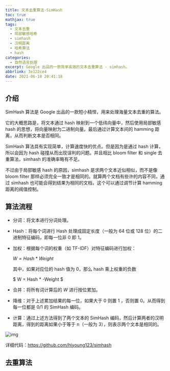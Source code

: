```yaml
---
title: 文本去重算法-SimHash
toc: true
mathjax: true
tags:
  - 文本去重
  - 局部敏感哈希
  - simhash
  - 汉明距离
  - 哈希算法
  - hash
categories:
  - 自然语言处理
excerpt: Google 出品的一款简单高效的文本去重算法 - simhash。
abbrlink: 3e122ce4
date: 2021-06-18 20:41:18
---
```


## 介绍

SimHash 算法是 Google 出品的一款短小精悍，用来处理海量文本去重的算法。

它的大概思路是，将文本通过 hash 映射到一个低纬向量中，然后使用局部敏感 hash 的思想，将向量映射为二进制向量。最后通过计算文本间的 hamming 距离，从而判断文本是否相同。

SimHash 算法具有实现简单，计算速度快的优点。但是因为是通过 hash 计算，所以会因为 hash 碰撞从而出现误判的问题。并且相比 bloom filter 和 single 去重算法，simhash 的准确率略有不足。

不过由于局部敏感 hash 的原因，simhash 是求两个文本近似相似，而不是像 bloom filter 那样必须完全一致才是相同的。就算两个文档有些许的内容不同，通过 simhash 也可能会得到结果为相同的文档，这个可以通过调节计算 hamming 距离的阀值控制。

## 算法流程

* 分词：将文本进行分词处理。

* Hash：将每个词进行 Hash 处理成固定长度（一般为 64 位或 128 位）的二进制特征编码，即每一位非 0 即 1。

* 加权：根据每个词的权重（如 TF-IDF）对特征编码进行加权：

  $W = Hash * Weight$

  其中，如果对应位的 hash 值为 0，那么 hash 乘上权重的负数

  $ W = Hash * -Weight $

* 合并：将所有词计算后的 $W$ 进行按位累加。

* 降维：对于上述累加结果的每一位，如果大于 0 则置 1 ，否则置 0。从而得到每一位都是 0/1 的 SimHash 编码。

* 计算：通过上述方法得到了两个文本的 SimHash 编码，然后计算两者的汉明距离，得到的距离如果小于等于 n（一般为 3），则表示两个文本是相同的。

![img](http://images.yanyiwu.com/simhash.jpg)

详细代码：https://github.com/hiyoung123/simhash

## 去重算法



